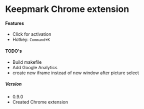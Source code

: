 # Keepmark Chrome extension

#### Features
* Click for activation
* Hotkey: `Command+K`

#### TODO's
* Build makefile
* Add Google Analytics
* create new iframe instead of new window after picture select

##### Version
* 0.9.0
 * Created Chrome extension